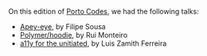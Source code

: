 On this edition of [Porto Codes](https://www.meetup.com/portocodes/events/223116626/), we had the following talks:

* [Apey-eye](https://www.youtube.com/watch?v=j6Ytn5o1uEk), by Filipe Sousa
* [Polymer/hoodie](https://www.youtube.com/watch?v=tHLlK7Hzxvo), by Rui Monteiro
* [a11y for the unitiated](https://www.youtube.com/watch?v=Cx2j98Rfnn8), by Luis Zamith Ferreira
